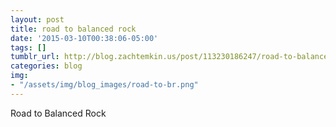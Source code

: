 ```yaml
---
layout: post
title: road to balanced rock
date: '2015-03-10T00:38:06-05:00'
tags: []
tumblr_url: http://blog.zachtemkin.us/post/113230186247/road-to-balanced-rock
categories: blog
img:
- "/assets/img/blog_images/road-to-br.png" 
---
```

Road to Balanced Rock
